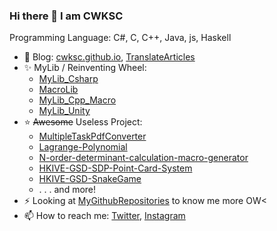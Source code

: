 ### Hi there 👋 I am CWKSC

Programming Language: C#, C, C++, Java, js, Haskell


- :book: Blog: [cwksc.github.io](https://cwksc.github.io/), [TranslateArticles](https://cwksc.github.io/TranslateArticles/)
- :sparkles: MyLib / Reinventing Wheel: 
  - [MyLib_Csharp](https://github.com/CWKSC/MyLib_Csharp)
  - [MacroLib](https://github.com/CWKSC/MacroLib)
  - [MyLib_Cpp_Macro](https://github.com/CWKSC/MyLib_Cpp_Macro)
  - [MyLib_Unity](https://github.com/CWKSC/MyLib_Unity)
- :star: ~~Awesome~~ Useless Project: 
  - [MultipleTaskPdfConverter](https://github.com/CWKSC/MultipleTaskPdfConverter) 
  - [Lagrange-Polynomial](https://github.com/CWKSC/Lagrange-Polynomial)
  - [N-order-determinant-calculation-macro-generator](https://github.com/CWKSC/N-order-determinant-calculation-macro-generator)
  - [HKIVE-GSD-SDP-Point-Card-System](https://github.com/CWKSC/HKIVE-GSD-SDP-Point-Card-System)
  - [HKIVE-GSD-SnakeGame](https://github.com/CWKSC/HKIVE-GSD-SnakeGame)
  - . . . and more!
- ⚡ Looking at [MyGithubRepositories](https://github.com/CWKSC/MyGithubRepositories) to know me more OW<
- 📫 How to reach me: [Twitter](https://twitter.com/CwkscP), [Instagram](https://www.instagram.com/cwksc/)



<!--
**CWKSC/CWKSC** is a ✨ _special_ ✨ repository because its `README.md` (this file) appears on your GitHub profile.

Here are some ideas to get you started:

- 🔭 I’m currently working on ...
- 🌱 I’m currently learning ...
- 👯 I’m looking to collaborate on ...
- 🤔 I’m looking for help with ...
- 💬 Ask me about ...
- 📫 How to reach me: ...
- 😄 Pronouns: ...
- ⚡ Fun fact: ...
-->

